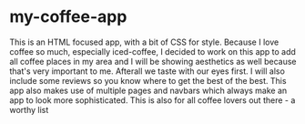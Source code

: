 # my-coffee-app
This is an HTML focused app, 
with a bit of CSS for style.
Because I love coffee so much, especially
iced-coffee, I decided to work on 
this app to add all coffee places in my
area and I will be showing aesthetics
as well because that's very 
important to me. 
Afterall we taste with our eyes
first. 
I will also include some reviews so you know where to get the best of the best.
This app also makes use of
multiple pages and navbars which always
make an app to look more sophisticated.
This is also for all coffee lovers out there - a worthy list
